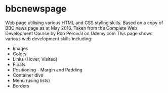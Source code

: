# bbcnewspage
Web page utilising various HTML and CSS styling skills. Based on a copy of BBC news page as at May 2016. Taken from the Complete Web Development Course by Rob Percival on Udemy.com
This page shows various web development skills including:
- Images
- Colors
- Links (Hover, Visited)
- Floats
- Positioning - Margin and Padding
- Container divs
- Menu (using lists)
- Borders
